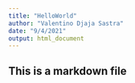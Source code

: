 ```yaml
---
title: "HelloWorld"
author: "Valentino Djaja Sastra"
date: "9/4/2021"
output: html_document
---
```


## This is a markdown file